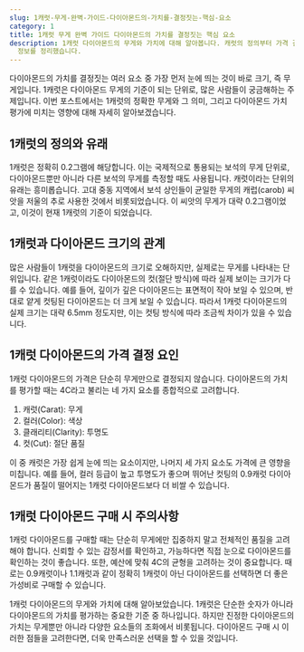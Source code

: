 ```yaml
---
slug: 1캐럿-무게-완벽-가이드-다이아몬드의-가치를-결정짓는-핵심-요소
category: 1
title: 1캐럿 무게 완벽 가이드 다이아몬드의 가치를 결정짓는 핵심 요소
description: 1캐럿 다이아몬드의 무게와 가치에 대해 알아봅니다. 캐럿의 정의부터 가격 결정 요인까지, 다이아몬드 구매 시 꼭 알아야 할
  정보를 정리했습니다.
---
```

다이아몬드의 가치를 결정짓는 여러 요소 중 가장 먼저 눈에 띄는 것이 바로 크기, 즉 무게입니다. 1캐럿은 다이아몬드 무게의 기준이 되는 단위로, 많은 사람들이 궁금해하는 주제입니다. 이번 포스트에서는 1캐럿의 정확한 무게와 그 의미, 그리고 다이아몬드 가치 평가에 미치는 영향에 대해 자세히 알아보겠습니다.

## 1캐럿의 정의와 유래

1캐럿은 정확히 0.2그램에 해당합니다. 이는 국제적으로 통용되는 보석의 무게 단위로, 다이아몬드뿐만 아니라 다른 보석의 무게를 측정할 때도 사용됩니다. 캐럿이라는 단위의 유래는 흥미롭습니다. 고대 중동 지역에서 보석 상인들이 균일한 무게의 캐럽(carob) 씨앗을 저울의 추로 사용한 것에서 비롯되었습니다. 이 씨앗의 무게가 대략 0.2그램이었고, 이것이 현재 1캐럿의 기준이 되었습니다.

## 1캐럿과 다이아몬드 크기의 관계

많은 사람들이 1캐럿을 다이아몬드의 크기로 오해하지만, 실제로는 무게를 나타내는 단위입니다. 같은 1캐럿이라도 다이아몬드의 컷(절단 방식)에 따라 실제 보이는 크기가 다를 수 있습니다. 예를 들어, 깊이가 깊은 다이아몬드는 표면적이 작아 보일 수 있으며, 반대로 얕게 컷팅된 다이아몬드는 더 크게 보일 수 있습니다. 따라서 1캐럿 다이아몬드의 실제 크기는 대략 6.5mm 정도지만, 이는 컷팅 방식에 따라 조금씩 차이가 있을 수 있습니다.

## 1캐럿 다이아몬드의 가격 결정 요인

1캐럿 다이아몬드의 가격은 단순히 무게만으로 결정되지 않습니다. 다이아몬드의 가치를 평가할 때는 4C라고 불리는 네 가지 요소를 종합적으로 고려합니다.

1. 캐럿(Carat): 무게
2. 컬러(Color): 색상
3. 클래리티(Clarity): 투명도
4. 컷(Cut): 절단 품질

이 중 캐럿은 가장 쉽게 눈에 띄는 요소이지만, 나머지 세 가지 요소도 가격에 큰 영향을 미칩니다. 예를 들어, 컬러 등급이 높고 투명도가 좋으며 뛰어난 컷팅의 0.9캐럿 다이아몬드가 품질이 떨어지는 1캐럿 다이아몬드보다 더 비쌀 수 있습니다.

## 1캐럿 다이아몬드 구매 시 주의사항

1캐럿 다이아몬드를 구매할 때는 단순히 무게에만 집중하지 말고 전체적인 품질을 고려해야 합니다. 신뢰할 수 있는 감정서를 확인하고, 가능하다면 직접 눈으로 다이아몬드를 확인하는 것이 좋습니다. 또한, 예산에 맞춰 4C의 균형을 고려하는 것이 중요합니다. 때로는 0.9캐럿이나 1.1캐럿과 같이 정확히 1캐럿이 아닌 다이아몬드를 선택하면 더 좋은 가성비로 구매할 수 있습니다.

1캐럿 다이아몬드의 무게와 가치에 대해 알아보았습니다. 1캐럿은 단순한 숫자가 아니라 다이아몬드의 가치를 평가하는 중요한 기준 중 하나입니다. 하지만 진정한 다이아몬드의 가치는 무게뿐만 아니라 다양한 요소들의 조화에서 비롯됩니다. 다이아몬드 구매 시 이러한 점들을 고려한다면, 더욱 만족스러운 선택을 할 수 있을 것입니다.